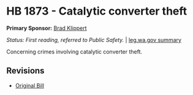 # HB 1873 - Catalytic converter theft
**Primary Sponsor:** [Brad Klippert](/person/leg/brad.klippert.md)

*Status: First reading, referred to Public Safety.* | [leg.wa.gov summary](https://app.leg.wa.gov/billsummary?BillNumber=1873&Year=2021)

Concerning crimes involving catalytic converter theft.

## Revisions
* [Original Bill](1/)